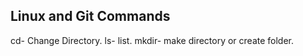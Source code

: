 ## Linux and Git Commands

cd- Change Directory.
ls- list.
mkdir- make directory or create folder. 
